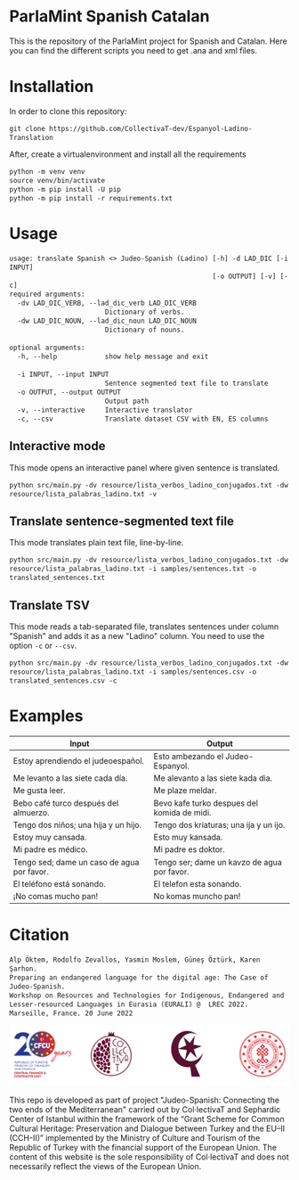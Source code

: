 
# ParlaMint Spanish Catalan

This is the repository of the ParlaMint project for Spanish and Catalan. Here you can find the different scripts you need to get .ana and xml files. 

# Installation

In order to clone this repository:
```
git clone https://github.com/CollectivaT-dev/Espanyol-Ladino-Translation
```

After, create a virtualenvironment and install all the requirements
```
python -m venv venv
source venv/bin/activate
python -m pip install -U pip
python -m pip install -r requirements.txt
```

# Usage

```
usage: translate Spanish <> Judeo-Spanish (Ladino) [-h] -d LAD_DIC [-i INPUT]
                                                   [-o OUTPUT] [-v] [-c]
required arguments:
  -dv LAD_DIC_VERB, --lad_dic_verb LAD_DIC_VERB
                        Dictionary of verbs.
  -dw LAD_DIC_NOUN, --lad_dic_noun LAD_DIC_NOUN
                        Dictionary of nouns.

optional arguments:
  -h, --help            show help message and exit

  -i INPUT, --input INPUT
                        Sentence segmented text file to translate
  -o OUTPUT, --output OUTPUT
                        Output path
  -v, --interactive     Interactive translator
  -c, --csv             Translate dataset CSV with EN, ES columns
```

## Interactive mode

This mode opens an interactive panel where given sentence is translated. 

```
python src/main.py -dv resource/lista_verbos_ladino_conjugados.txt -dw resource/lista_palabras_ladino.txt -v
```

## Translate sentence-segmented text file

This mode translates plain text file, line-by-line.

```
python src/main.py -dv resource/lista_verbos_ladino_conjugados.txt -dw resource/lista_palabras_ladino.txt -i samples/sentences.txt -o translated_sentences.txt
```

## Translate TSV

This mode reads a tab-separated file, translates sentences under column "Spanish" and adds it as a new "Ladino" column. You need to use the option `-c` or `--csv`.

```
python src/main.py -dv resource/lista_verbos_ladino_conjugados.txt -dw resource/lista_palabras_ladino.txt -i samples/sentences.csv -o translated_sentences.csv -c
```

# Examples

Input | Output
 --- | ---
Estoy aprendiendo el judeoespañol. | Esto ambezando el Judeo-Espanyol.
Me levanto a las siete cada día. | Me alevanto a las siete kada dia.
Me gusta leer. | Me plaze meldar.
Bebo café turco después del almuerzo. | Bevo kafe turko despues del komida de midi.
Tengo dos niños; una hija y un hijo. | Tengo dos kriaturas; una ija y un ijo.
Estoy muy cansada. | Esto muy kansada.
Mi padre es médico. | Mi padre es doktor.
Tengo sed; dame un caso de agua por favor. | Tengo ser; dame un kavzo de agua por favor.
El teléfono está sonando. | El telefon esta sonando.
¡No comas mucho pan! | No komas muncho pan!

# Citation

```
Alp Öktem, Rodolfo Zevallos, Yasmin Moslem, Güneş Öztürk, Karen Şarhon. 
Preparing an endangered language for the digital age: The Case of Judeo-Spanish. 
Workshop on Resources and Technologies for Indigenous, Endangered and Lesser-resourced Languages in Eurasia (EURALI) @  LREC 2022. Marseille, France. 20 June 2022
```

<p align="center"><img src="https://raw.githubusercontent.com/CollectivaT-dev/Espanyol-Ladino-Translation/master/img/logos.png"></p>


This repo is developed as part of project "Judeo-Spanish: Connecting the two ends of the Mediterranean" carried out by Col·lectivaT and Sephardic Center of Istanbul within the framework of the “Grant Scheme for Common Cultural Heritage: Preservation and Dialogue between Turkey and the EU–II (CCH-II)” implemented by the Ministry of Culture and Tourism of the Republic of Turkey with the financial support of the European Union. The content of this website is the sole responsibility of Col·lectivaT and does not necessarily reflect the views of the European Union. 
